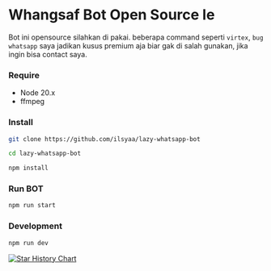 # Whangsaf Bot Open Source le
Bot ini opensource silahkan di pakai. beberapa command seperti `virtex`, `bug whatsapp` saya jadikan kusus premium aja biar gak di salah gunakan, jika ingin bisa contact saya.

### Require
- Node 20.x
- ffmpeg

### Install
```bash
git clone https://github.com/ilsyaa/lazy-whatsapp-bot
```
```bash
cd lazy-whatsapp-bot
```
```bash
npm install
```
### Run BOT
```bash
npm run start
```

### Development
```bash
npm run dev
```

<a href="https://star-history.com/#ilsyaa/lazy-whatsapp-bot&Date">
 <picture>
   <source media="(prefers-color-scheme: dark)" srcset="https://api.star-history.com/svg?repos=ilsyaa/lazy-whatsapp-bot&type=Date&theme=dark" />
   <source media="(prefers-color-scheme: light)" srcset="https://api.star-history.com/svg?repos=ilsyaa/lazy-whatsapp-bot&type=Date" />
   <img alt="Star History Chart" src="https://api.star-history.com/svg?repos=ilsyaa/lazy-whatsapp-bot&type=Date" />
 </picture>
</a>

